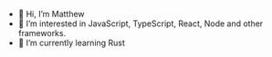 - 👋 Hi, I’m Matthew
- 👀 I’m interested in JavaScript, TypeScript, React, Node and other frameworks.
- 🌱 I’m currently learning Rust

<!---
js-matthew/js-matthew is a ✨ special ✨ repository because its `README.md` (this file) appears on your GitHub profile.
You can click the Preview link to take a look at your changes.
--->
